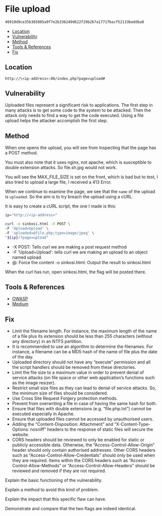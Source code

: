 # File upload <!-- omit in toc -->

```txt
46910d9ce35b385885a9f7e2b336249d622f29b267a1771fbacf52133beddba8
```

- [Location](#location)
- [Vulnerability](#vulnerability)
- [Method](#method)
- [Tools & References](#tools--references)
- [Fix](#fix)

## Location

`http://\<ip-address>:80/index.php?page=upload#`

## Vulnerability

Uploaded files represent a significant risk to applications. The first step in many attacks is to get some code to the system to be attacked. Then the attack only needs to find a way to get the code executed. Using a file upload helps the attacker accomplish the first step.

## Method

When one opens the upload, you will see from Inspecting that the page has a POST method.

You must also note that it uses nginx, not apache, which is susceptible to double extension attacks. So file.sh.jpg would not work.

You will see the MAX_FILE_SIZE is set on the front, which is bad but to test, I also tried to upload a large file, I received a 413 Error.

When we continue to examine the page, we see that the `name` of the upload is `uploaded`. So the aim is to try breach the upload using a cURL.

It is easy to create a cURL script, the one I made is this:

```bash
ip="http://<ip-address>"

curl -o sinkosi.html -X POST \
-F 'Upload=Upload' \
-F 'uploaded=@file.php;type=image/jpeg' \
"${ip}/?page=upload"
```

- -X POST: Tells curl we are making a post request method
- -F 'Upload=Upload': tells curl we are making an upload to an object named upload.
- @: Force the content
-o sinkosi.html: Output the result to sinkosi.html

When the curl has run, open sinkosi.html, the flag will be posted there.

## Tools & References

- [OWASP](https://owasp.org/www-community/vulnerabilities/Unrestricted_File_Upload)
- [Medium](https://medium.com/@petehouston/upload-files-with-curl-93064dcccc76)

## Fix

- Limit the filename length. For instance, the maximum length of the name of a file plus its extension should be less than 255 characters (without any directory) in an NTFS partition.
- It is recommended to use an algorithm to determine the filenames. For instance, a filename can be a MD5 hash of the name of file plus the date of the day.
- Uploaded directory should not have any “execute” permission and all the script handlers should be removed from these directories.
- Limit the file size to a maximum value in order to prevent denial of service attacks (on file space or other web application’s functions such as the image resizer).
- Restrict small size files as they can lead to denial of service attacks. So, the minimum size of files should be considered.
- Use Cross Site Request Forgery protection methods.
- Prevent from overwriting a file in case of having the same hash for both.
- Ensure that files with double extensions (e.g. “file.php.txt”) cannot be executed especially in Apache.
- Ensure that uploaded files cannot be accessed by unauthorised users.
- Adding the “Content-Disposition: Attachment” and “X-Content-Type-Options: nosniff” headers to the response of static files will secure the website.
- CORS headers should be reviewed to only be enabled for static or publicly accessible data. Otherwise, the “Access-Control-Allow-Origin” header should only contain authorised addresses. Other CORS headers such as “Access-Control-Allow-Credentials” should only be used when they are required. Items within the CORS headers such as “Access-Control-Allow-Methods” or “Access-Control-Allow-Headers” should be reviewed and removed if they are not required.

Explain the basic functioning of the vulnerability.

Explain a method to avoid this kind of problem.

Explain the impact that this specific flaw can have.

Demonstrate and compare that the two flags are indeed identical.
